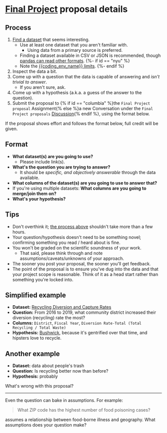 # [Final Project](../final_project.md) proposal details

## Process

1. [Find a dataset](resources.md#open-data-portals) that seems interesting.
   - Use at least one dataset that you aren't familiar with.
     - Using data from a primary source is preferred.
   - Finding a dataset available in CSV or JSON is recommended, though [pandas can read other formats](https://pandas.pydata.org/pandas-docs/stable/user_guide/io.html).
   {%- if id == "nyu" %}
   - Note the [{{coding_env_name}} limits](../assignments.md#limits).
   {%- endif %}
1. Inspect the data a bit.
1. Come up with a question that the data is capable of answering and _isn't trivial to answer_.
   - If you aren't sure, ask.
1. Come up with a hypothesis (a.k.a. a guess of the answer to the question).
1. Submit the proposal to {% if id == "columbia" %}the `Final Project proposal` Assignment{% else %}a new Conversation under the `Final Project proposals` [Discussion]({{discussions_url}}){% endif %}, using the format below.

If the proposal shows effort and follows the format below, full credit will be given.

## Format

- **What dataset(s) are you going to use?**
  - Please include link(s).
- **What's the question you are trying to answer?**
  - It should be _specific, and objectively answerable_ through the data available.
- **What columns of the dataset(s) are you going to use to answer that?**
- If you're using multiple datasets: **What columns are you going to merge/join them on?**
- **What's your hypothesis?**

## Tips

- Don't overthink it; [the process above](#process) shouldn't take more than a few hours.
- Your question/hypothesis doesn't need to be something novel; confirming something you read / heard about is fine.
- You won't be graded on the scientific soundness of your work.
  - That said, please think through and note assumptions/caveats/unknowns of your approach.
- The sooner you post your proposal, the sooner you'll get feedback.
- The point of the proposal is to ensure you've dug into the data and that your project scope is reasonable. Think of it as a head start rather than something you're locked into.

## Simplified example

- **Dataset:** [Recycling Diversion and Capture Rates](https://data.cityofnewyork.us/Environment/Recycling-Diversion-and-Capture-Rates/gaq9-z3hz)
- **Question:** From 2016 to 2019, what community district increased their diversion (recycling) rate the most?
- **Columns:** `District`, `Fiscal Year`, `Diversion Rate-Total (Total Recycling / Total Waste)`
- **Hypothesis:** [Bushwick](https://communityprofiles.planning.nyc.gov/brooklyn/4), because it's gentrified over that time, and hipsters love to recycle.

## Another example

- **Dataset:** data about people's trash
- **Question:** Is recycling better now than before?
- **Hypothesis:** probably

What's wrong with this proposal?

---

Even the question can bake in assumptions. For example:

> What ZIP code has the highest number of food poisoning cases?

assumes a relationship between food-borne illness and geography. What assumptions does your question make?
